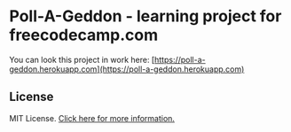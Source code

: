 # Poll-A-Geddon - learning project for freecodecamp.com

You can look this project in work here:
[https://poll-a-geddon.herokuapp.com](https://poll-a-geddon.herokuapp.com)

## License

MIT License. [Click here for more information.](LICENSE.md)
